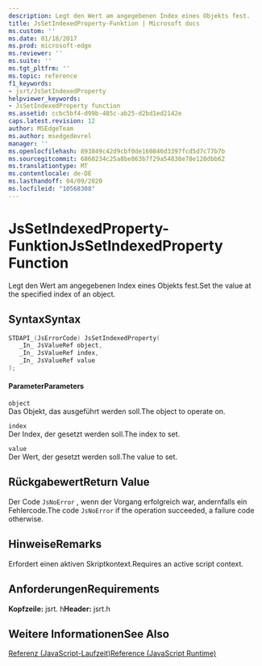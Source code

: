 ```yaml
---
description: Legt den Wert am angegebenen Index eines Objekts fest.
title: JsSetIndexedProperty-Funktion | Microsoft docs
ms.custom: ''
ms.date: 01/18/2017
ms.prod: microsoft-edge
ms.reviewer: ''
ms.suite: ''
ms.tgt_pltfrm: ''
ms.topic: reference
f1_keywords:
- jsrt/JsSetIndexedProperty
helpviewer_keywords:
- JsSetIndexedProperty function
ms.assetid: ccbc5bf4-d99b-485c-ab25-d2bd1ed2142e
caps.latest.revision: 12
author: MSEdgeTeam
ms.author: msedgedevrel
manager: ''
ms.openlocfilehash: 893849c42d9cbf0de160846d3397fcd5d7c77b7b
ms.sourcegitcommit: 6860234c25a8be863b7f29a54838e78e120dbb62
ms.translationtype: MT
ms.contentlocale: de-DE
ms.lasthandoff: 04/09/2020
ms.locfileid: "10568308"
---
```

# <span data-ttu-id="e853e-103">JsSetIndexedProperty-Funktion</span><span class="sxs-lookup"><span data-stu-id="e853e-103">JsSetIndexedProperty Function</span></span>
<span data-ttu-id="e853e-104">Legt den Wert am angegebenen Index eines Objekts fest.</span><span class="sxs-lookup"><span data-stu-id="e853e-104">Set the value at the specified index of an object.</span></span>  
  
## <span data-ttu-id="e853e-105">Syntax</span><span class="sxs-lookup"><span data-stu-id="e853e-105">Syntax</span></span>  
  
```cpp  
STDAPI_(JsErrorCode) JsSetIndexedProperty(  
   _In_ JsValueRef object,  
   _In_ JsValueRef index,  
   _In_ JsValueRef value  
);  
```  
  
#### <span data-ttu-id="e853e-106">Parameter</span><span class="sxs-lookup"><span data-stu-id="e853e-106">Parameters</span></span>  
 `object`  
 <span data-ttu-id="e853e-107">Das Objekt, das ausgeführt werden soll.</span><span class="sxs-lookup"><span data-stu-id="e853e-107">The object to operate on.</span></span>  
  
 `index`  
 <span data-ttu-id="e853e-108">Der Index, der gesetzt werden soll.</span><span class="sxs-lookup"><span data-stu-id="e853e-108">The index to set.</span></span>  
  
 `value`  
 <span data-ttu-id="e853e-109">Der Wert, der gesetzt werden soll.</span><span class="sxs-lookup"><span data-stu-id="e853e-109">The value to set.</span></span>  
  
## <span data-ttu-id="e853e-110">Rückgabewert</span><span class="sxs-lookup"><span data-stu-id="e853e-110">Return Value</span></span>  
 <span data-ttu-id="e853e-111">Der Code `JsNoError` , wenn der Vorgang erfolgreich war, andernfalls ein Fehlercode.</span><span class="sxs-lookup"><span data-stu-id="e853e-111">The code `JsNoError` if the operation succeeded, a failure code otherwise.</span></span>  
  
## <span data-ttu-id="e853e-112">Hinweise</span><span class="sxs-lookup"><span data-stu-id="e853e-112">Remarks</span></span>  
 <span data-ttu-id="e853e-113">Erfordert einen aktiven Skriptkontext.</span><span class="sxs-lookup"><span data-stu-id="e853e-113">Requires an active script context.</span></span>  
  
## <span data-ttu-id="e853e-114">Anforderungen</span><span class="sxs-lookup"><span data-stu-id="e853e-114">Requirements</span></span>  
 <span data-ttu-id="e853e-115">**Kopfzeile:** jsrt. h</span><span class="sxs-lookup"><span data-stu-id="e853e-115">**Header:** jsrt.h</span></span>  
  
## <span data-ttu-id="e853e-116">Weitere Informationen</span><span class="sxs-lookup"><span data-stu-id="e853e-116">See Also</span></span>  
 [<span data-ttu-id="e853e-117">Referenz (JavaScript-Laufzeit)</span><span class="sxs-lookup"><span data-stu-id="e853e-117">Reference (JavaScript Runtime)</span></span>](../chakra-hosting/reference-javascript-runtime.md)